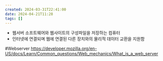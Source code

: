 ```yaml
---
created: 2024-03-31T22:41:00
date: 2024-04-21T11:28
tags: []
---
```

- 웹서버 소프트웨어와 웹사이트의 구성파일을 저장하는 컴퓨터
- 인터넷에 연결되며 웹에 연결된 다른 장치와의 물리적 데이터 교환을 지원함

#Webserver 
https://developer.mozilla.org/en-US/docs/Learn/Common_questions/Web_mechanics/What_is_a_web_server